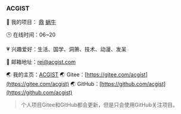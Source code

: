 ### ACGIST

🔨 我的项目：
[鼎](https://gitee.com/acgist/ding)
[蜗牛](https://gitee.com/acgist/snail)

🕒 在线时间：06~20

💗 兴趣爱好：生活、国学、洞箫、技术、动漫、发呆

📧 邮箱地址：rei@acgist.com

🌏 我的主页：[ACGIST](https://www.acgist.com)
🌏 Gitee：[https://gitee.com/acgist](https://gitee.com/acgist)
🌏 GitHub：[https://github.com/acgist](https://github.com/acgist)

> 个人项目Gitee和GitHub都会更新，但是只会使用GitHub关注项目。